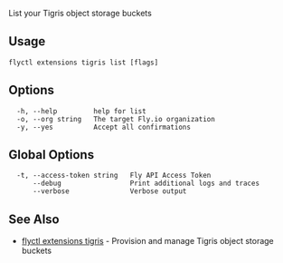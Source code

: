 List your Tigris object storage buckets

## Usage
~~~
flyctl extensions tigris list [flags]
~~~

## Options

~~~
  -h, --help         help for list
  -o, --org string   The target Fly.io organization
  -y, --yes          Accept all confirmations
~~~

## Global Options

~~~
  -t, --access-token string   Fly API Access Token
      --debug                 Print additional logs and traces
      --verbose               Verbose output
~~~

## See Also

* [flyctl extensions tigris](/docs/flyctl/extensions-tigris/)	 - Provision and manage Tigris object storage buckets

